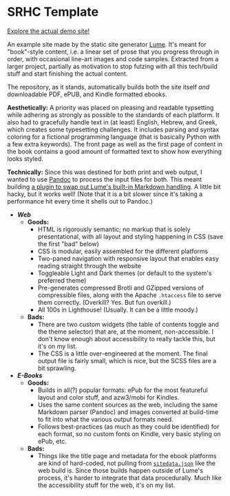 # SRHC Template

[Explore the actual demo site!](https://shaneliesegang.com/projects/srhc-template)

An example site made by the static site generator [Lume](https://lume.land). It's meant for "book"-style content, i.e. a linear set of prose that you progress through in order, with occasional line-art images and code samples. Extracted from a larger project, partially as motivation to stop futzing with all this tech/build stuff and start finishing the actual content. 

The repository, as it stands, automatically builds both the site itself _and_ downloadable PDF, ePUB, and Kindle formatted ebooks. 

**Aesthetically:** A priority was placed on pleasing and readable typsetting while adhering as strongly as possible to the standards of each platform. It also had to gracefully handle text in (at least) English, Hebrew, and Greek, which creates some typesetting challenges. It includes parsing and syntax coloring for a fictional programming language (that is basically Python with a few extra keywords). The front page as well as the first page of content in the book contains a good amount of formatted text to show how everything looks styled. 

**Technically:** Since this was destined for both print and web output, I wanted to use [Pandoc](https://pandoc.org/) to process the input files for both. This meant building [a plugin to swap out Lume's built-in Markdown handling](/src/lumeMods/pandocMarkdown.ts). A little bit hacky, but it works well! (Note that it is a bit slower since it's taking a performance hit every time it shells out to Pandoc.)

* _**Web**_
  * **Goods:** 
    * HTML is rigorously semantic; no markup that is solely presentational, with all layout and styling happening in CSS (save the first "bad" below)
    * CSS is modular, easily assembled for the different platforms
    * Two-paned navigation with responsive layout that enables easy reading straight through the website
    * Toggleable Light and Dark themes (or default to the system's preferred theme)
    * Pre-generates compressed Brotli and GZipped versions of compressible files, along with the Apache `.htaccess` file to serve them correctly. (Overkill? Yes. But fun overkill.)
    * All 100s in Lighthouse! (Usually. It can be a little moody.)
  * **Bads:**
    * There are two custom widgets (the table of contents toggle and the theme selector) that are, at the moment, non-accessible. I don't know enough about accessibility to really tackle this, but it's on my list. 
    * The CSS is a little over-engineered at the moment. The final output file is fairly small, which is nice, but the SCSS files are a bit sprawling. 
* _**E-Books**_
  * **Goods:**
    * Builds in all(?) popular formats: ePub for the most featureful layout and color stuff, and azw3/mobi for Kindles. 
    * Uses the same content sources as the web, including the same Markdown parser (Pandoc) and images converted at build-time to fit into what the various output formats need. 
    * Follows best-practices (as much as they could be identified) for each format, so no custom fonts on Kindle, very basic styling on ePub, etc. 
  * **Bads:**
    * Things like the title page and metadata for the ebook platforms are kind of hard-coded, not pulling from [`sitedata.json`](./content/_data/sitedata.json) like the web build is. Since those builds happen outside of Lume's process, it's harder to integrate that data procedurally. Much like the accessibility stuff for the web, it's on my list.
